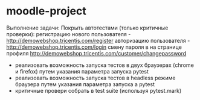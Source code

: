 # moodle-project
Выполнение задачи:
Покрыть автотестами (только критичные проверки):
регистрацию нового пользователя - http://demowebshop.tricentis.com/register
авторизацию пользователя - http://demowebshop.tricentis.com/login
смену пароля в на странице профиля http://demowebshop.tricentis.com/customer/changepassword
- реализовать возможность запуска тестов в двух браузерах (chrome и firefox) путем указания параметра запуска pytest
- реализовать возможность запуска тестов в headless режиме браузера путем указания параметра запуска а pytest
- критичные провери собрать в test suite (используя pytest.mark)
